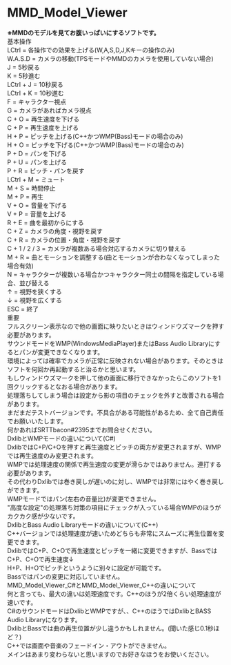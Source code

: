 # MMD_Model_Viewer
**※MMDのモデルを見てお腹いっぱいにするソフトです。**  
基本操作  
        LCtrl = 各操作での効果を上げる(W,A,S,D,J,Kキーの操作のみ)  
        W.A.S.D = カメラの移動(TPSモードやMMDのカメラを使用していない場合)  
        J = 5秒戻る  
	K = 5秒進む  
	LCtrl + J = 10秒戻る  
	LCtrl + K = 10秒進む  
	F = キャラクター視点  
	G = カメラがあればカメラ視点  
	C + O = 再生速度を下げる  
	C + P = 再生速度を上げる  
	H + P = ピッチを上げる(C++かつWMP(Bass)モードの場合のみ)  
	H + O = ピッチを下げる(C++かつWMP(Bass)モードの場合のみ)  
	P + D = パンを下げる  
	P + U = パンを上げる  
	P + R = ピッチ・パンを戻す  
	LCtrl + M = ミュート  
	M + S = 時間停止  
	M + P = 再生  
	V + O = 音量を下げる  
	V + P = 音量を上げる  
	R + E = 曲を最初からにする  
	C + Z = カメラの角度・視野を戻す  
	C + R = カメラの位置・角度・視野を戻す  
	C + 1 / 2 / 3 = カメラが複数ある場合対応するカメラに切り替える  
	M + R = 曲とモーションを調整する(曲とモーションが合わなくなってしまった場合有効)  
	N = キャラクターが複数いる場合かつキャラクター同士の間隔を指定している場合、並び替える  
        ↑ = 視野を狭くする  
	↓ = 視野を広くする  
	ESC = 終了  
重要  
  フルスクリーン表示なので他の画面に映りたいときはウィンドウズマークを押す必要があります。  
	サウンドモードをWMP(WindowsMediaPlayer)またはBass Audio Libraryにするとパンが変更できなくなります。  
	環境によっては確率でカメラが正常に反映されない場合があります。そのときはソフトを何回か再起動すると治るかと思います。  
	もしウィンドウズマークを押して他の画面に移行できなかったらこのソフトを1回クリックするとなおる場合があります。  
	処理落ちしてしまう場合は設定から影の項目のチェックを外すと改善される場合があります。  
	まだまだテストバージョンです。不具合がある可能性があるため、全て自己責任でお願いいたします。  
	何かあればSRTTbacon#2395までお問合せください。  
DxlibとWMPモードの違いについて(C#)  
  DxlibではC+P/C+Oを押すと再生速度とピッチの両方が変更されますが、WMPでは再生速度のみ変更されます。  
	WMPでは処理速度の関係で再生速度の変更が滑らかではありません。連打する必要があります。  
	その代わりDxlibでは巻き戻しが遅いのに対し、WMPでは非常にはやく巻き戻しができます。  
	WMPモードではパン(左右の音量比)が変更できません。  
	"高度な設定"の処理落ち対策の項目にチェックが入っている場合WMPのほうがカクカク感が少ないです。  
DxlibとBass Audio Libraryモードの違いについて(C++)  
  C++バージョンでは処理速度が速いためどちらも非常にスムーズに再生位置を変更できます。  
	DxlibではC+P、C+Oで再生速度とピッチを一緒に変更できますが、BassではC+P、C+Oで再生速度↓  
	H+P、H+Oでピッチというように別々に設定が可能です。  
	Bassではパンの変更に対応していません。  
MMD_Model_Viewer_C#とMMD_Model_Viewer_C++の違いについて  
  何と言っても、最大の違いは処理速度です。C++のほうが2倍くらい処理速度が速いです。  
	C#のサウンドモードはDxlibとWMPですが、、C++のほうではDxlibとBASS Audio Libraryになります。  
	DxlibとBassでは曲の再生位置が少し違うかもしれません。(聞いた感じ0.1秒ほど？)  
	C++では画面や音楽のフェードイン・アウトができません。  
	メインはあまり変わらないと思いますのでお好きなほうをお使いください。  

